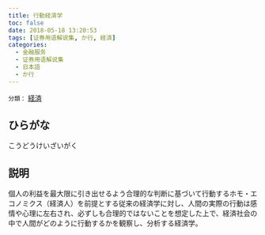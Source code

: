 ```yaml
---
title: 行動経済学
toc: false
date: 2018-05-18 13:20:53
tags: [证券用语解说集, か行, 経済]
categories:
  - 金融服务
  - 证券用语解说集
  - 日本語
  - か行
---
```


`分類：` [経済](/tags/経済/)

## ひらがな

こうどうけいざいがく

## 説明

個人の利益を最大限に引き出せるよう合理的な判断に基づいて行動するホモ・エコノミクス（経済人）を前提とする従来の経済学に対し、人間の実際の行動は感情や心理に左右され、必ずしも合理的ではないことを想定した上で、経済社会の中で人間がどのように行動するかを観察し、分析する経済学。
